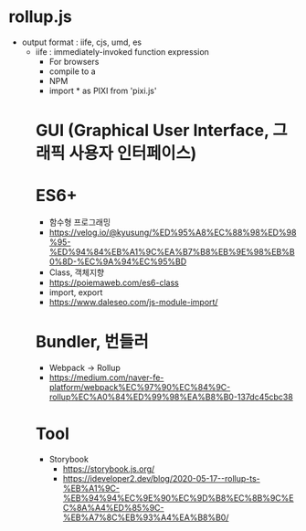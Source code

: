 # rollup.js
- output format : iife, cjs, umd, es 
  - iife : immediately-invoked function expression 
    - For browsers
    - compile to a <script> containing a self-executing function ('iife')
  - cjs
    - For Node.js
    - compile to a CommonJS module ('cjs')
  - umd
    - For both browsers and Node.js
    - UMD format requires a bundle name
- plugins 
  - rollup-plugin-copy-assets
  - https://www.npmjs.com/package/rollup-plugin-copy-assets
  
# Dev 
- npm install -g http-server
- http-server
- or 
- yarn dev

# Dev File Structure
- /
  - src
    - scene 
      - lobbyScene
      - gameScene
        - loading
        - map
        - action 
        - result 
        - ... 
    - data // binary, CDN? patch?
      - unit 
      - world
      - city 
      - ...
    - lib
      - network
        - WebSocket
        - WebRTC
      - ...
    - tool  
      - mapUnitSetting // one button upload, include all object info setting 

- ----------------------------------------
- [ Remark ]
- scene : container => 1 : 1 (x)
- data 
  - local : game rule (local file)
  - server : game result, history
- ----------------------------------------
- Ref
- https://github.com/Zyie/Pixi.js-Game/tree/master/PixiJS%20-%20SnowFall
- https://github.com/Coder2012/containers
- https://github.com/pixijs/pixi.js/wiki/Boilerplate

# pixijs
- 2d game dev webGL
- https://github.com/pixijs/pixi.js
- https://pixijs.io/examples/#/demos-basic/container.js
- https://github.com/kittykatattack/learningPixi#using-a-particlecontainer-to-group-sprites
- https://www.youtube.com/watch?v=zhybw6rE_QU&t=219s
- https://ko.madworldmmo.com/about

# pixi-ui
- https://pixijs.io/pixi-ui/

# ui for pixijs 
- EZGUI
- https://github.com/Ezelia/EZGUI
- dat.GUI
- http://workshop.chromeexperiments.com/examples/gui/#1--Basic-Usage
- react pixi
- https://reactpixi.org/

# pixi game 
- https://www.pixijs.com/gallery
- https://tooncup.cartoonnetwork.co.uk/home/
- https://www.sido.fr/#/qui-suis-je
- http://work.goodboydigital.com/dangermouse/ultimate/
- https://hypnoticowl.com/games/the-wizard/play/
- http://case-study.goodboydigital.com/spicy-mcbites/
- https://www.goodboydigital.com/pixijs/pixilights/
- https://cavalierchallenge.com/

# other game 
- http://m.inven.co.kr/webzine/wznews.php?site=indie&p=3&idx=194689

# WebGL (Web Graphics Library)
- a JavaScript API for rendering interactive 2D and 3D graphics within any compatible web browser without the use of plug-ins 

# CDN (Content Delivery Network, 콘텐츠 전송 네트워크) URL vs NPM
- CDN : 콘텐츠를 효율적으로 전달하기 위해 여러 노드를 가진 네트워크에 데이터를 저장하여 제공하는 시스템을 말한다. 
- <script src="https://cdnjs.cloudflare.com/ajax/libs/pixi.js/5.1.3/pixi.min.js"></script>
- NPM 
- import * as PIXI from 'pixi.js'

# GUI (Graphical User Interface, 그래픽 사용자 인터페이스)

# ES6+
- 함수형 프로그래밍 
- https://velog.io/@kyusung/%ED%95%A8%EC%88%98%ED%98%95-%ED%94%84%EB%A1%9C%EA%B7%B8%EB%9E%98%EB%B0%8D-%EC%9A%94%EC%95%BD
- Class, 객체지향 
- https://poiemaweb.com/es6-class
- import, export
- https://www.daleseo.com/js-module-import/

# Bundler, 번들러
- Webpack -> Rollup
- https://medium.com/naver-fe-platform/webpack%EC%97%90%EC%84%9C-rollup%EC%A0%84%ED%99%98%EA%B8%B0-137dc45cbc38

# Tool 
- Storybook 
  - https://storybook.js.org/
  - https://ideveloper2.dev/blog/2020-05-17--rollup-ts-%EB%A1%9C-%EB%94%94%EC%9E%90%EC%9D%B8%EC%8B%9C%EC%8A%A4%ED%85%9C-%EB%A7%8C%EB%93%A4%EA%B8%B0/
